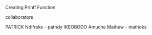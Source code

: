 Creating Printf Function

collaborators

PATRICK Ndifreke - patndy
IKEOBODO Amuche Mathew - mathoks

